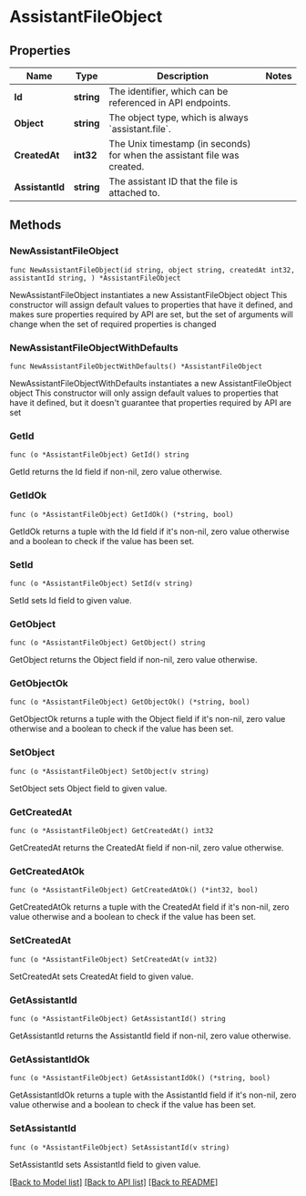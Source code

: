 # AssistantFileObject

## Properties

Name | Type | Description | Notes
------------ | ------------- | ------------- | -------------
**Id** | **string** | The identifier, which can be referenced in API endpoints. | 
**Object** | **string** | The object type, which is always &#x60;assistant.file&#x60;. | 
**CreatedAt** | **int32** | The Unix timestamp (in seconds) for when the assistant file was created. | 
**AssistantId** | **string** | The assistant ID that the file is attached to. | 

## Methods

### NewAssistantFileObject

`func NewAssistantFileObject(id string, object string, createdAt int32, assistantId string, ) *AssistantFileObject`

NewAssistantFileObject instantiates a new AssistantFileObject object
This constructor will assign default values to properties that have it defined,
and makes sure properties required by API are set, but the set of arguments
will change when the set of required properties is changed

### NewAssistantFileObjectWithDefaults

`func NewAssistantFileObjectWithDefaults() *AssistantFileObject`

NewAssistantFileObjectWithDefaults instantiates a new AssistantFileObject object
This constructor will only assign default values to properties that have it defined,
but it doesn't guarantee that properties required by API are set

### GetId

`func (o *AssistantFileObject) GetId() string`

GetId returns the Id field if non-nil, zero value otherwise.

### GetIdOk

`func (o *AssistantFileObject) GetIdOk() (*string, bool)`

GetIdOk returns a tuple with the Id field if it's non-nil, zero value otherwise
and a boolean to check if the value has been set.

### SetId

`func (o *AssistantFileObject) SetId(v string)`

SetId sets Id field to given value.


### GetObject

`func (o *AssistantFileObject) GetObject() string`

GetObject returns the Object field if non-nil, zero value otherwise.

### GetObjectOk

`func (o *AssistantFileObject) GetObjectOk() (*string, bool)`

GetObjectOk returns a tuple with the Object field if it's non-nil, zero value otherwise
and a boolean to check if the value has been set.

### SetObject

`func (o *AssistantFileObject) SetObject(v string)`

SetObject sets Object field to given value.


### GetCreatedAt

`func (o *AssistantFileObject) GetCreatedAt() int32`

GetCreatedAt returns the CreatedAt field if non-nil, zero value otherwise.

### GetCreatedAtOk

`func (o *AssistantFileObject) GetCreatedAtOk() (*int32, bool)`

GetCreatedAtOk returns a tuple with the CreatedAt field if it's non-nil, zero value otherwise
and a boolean to check if the value has been set.

### SetCreatedAt

`func (o *AssistantFileObject) SetCreatedAt(v int32)`

SetCreatedAt sets CreatedAt field to given value.


### GetAssistantId

`func (o *AssistantFileObject) GetAssistantId() string`

GetAssistantId returns the AssistantId field if non-nil, zero value otherwise.

### GetAssistantIdOk

`func (o *AssistantFileObject) GetAssistantIdOk() (*string, bool)`

GetAssistantIdOk returns a tuple with the AssistantId field if it's non-nil, zero value otherwise
and a boolean to check if the value has been set.

### SetAssistantId

`func (o *AssistantFileObject) SetAssistantId(v string)`

SetAssistantId sets AssistantId field to given value.



[[Back to Model list]](../README.md#documentation-for-models) [[Back to API list]](../README.md#documentation-for-api-endpoints) [[Back to README]](../README.md)



